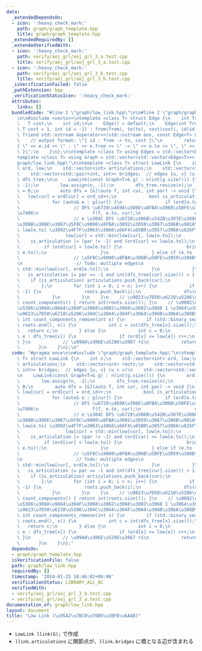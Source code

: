 ```yaml
---
data:
  _extendedDependsOn:
  - icon: ':heavy_check_mark:'
    path: graph/graph_template.hpp
    title: graph/graph_template.hpp
  _extendedRequiredBy: []
  _extendedVerifiedWith:
  - icon: ':heavy_check_mark:'
    path: verify/aoj_grl/aoj_grl_3_a.test.cpp
    title: verify/aoj_grl/aoj_grl_3_a.test.cpp
  - icon: ':heavy_check_mark:'
    path: verify/aoj_grl/aoj_grl_3_b.test.cpp
    title: verify/aoj_grl/aoj_grl_3_b.test.cpp
  _isVerificationFailed: false
  _pathExtension: hpp
  _verificationStatusIcon: ':heavy_check_mark:'
  attributes:
    links: []
  bundledCode: "#line 2 \"graph/low_link.hpp\"\n\n#line 2 \"graph/graph_template.hpp\"\
    \n\n#include <vector>\ntemplate <class T> struct Edge {\n    int from, to;\n \
    \   T cost;\n    int id;\n\n    Edge() = default;\n    Edge(int from, int to,\
    \ T cost = 1, int id = -1) : from(from), to(to), cost(cost), id(id) {}\n\n   \
    \ friend std::ostream &operator<<(std::ostream &os, const Edge<T> &e) {\n    \
    \    // output format: \"{ id : from -> to, cost }\"\n        return os << \"\
    { \" << e.id << \" : \" << e.from << \" -> \" << e.to << \", \" << e.cost << \"\
    \ }\";\n    }\n};\n\ntemplate <class T> using Edges = std::vector<Edge<T>>;\n\
    template <class T> using Graph = std::vector<std::vector<Edge<T>>>;\n#line 4 \"\
    graph/low_link.hpp\"\n\ntemplate <class T> struct LowLink {\n    int n;\n    std::vector<int>\
    \ ord, low;\n    std::vector<int> articulations;\n    std::vector<int> roots;\n\
    \    std::vector<std::pair<int, int>> bridges;  // edges {u, v} (u < v)\n    std::vector<std::vector<int>>\
    \ dfs_tree;\n\n    LowLink(const Graph<T>& g) : n(int(g.size())) {\n        ord.assign(n,\
    \ -1);\n        low.assign(n, -1);\n        dfs_tree.resize(n);\n        int ord_id\
    \ = 0;\n        auto dfs = [&](auto f, int cur, int par) -> void {\n         \
    \   low[cur] = ord[cur] = ord_id++;\n            bool is_articulation = false;\n\
    \            for (auto& e : g[cur]) {\n                if (ord[e.to] == -1) {\n\
    \                    // DFS \u6728\u4E0A\u306E\u8FBA\u306B\u5BFE\u3059\u308B\u51E6\
    \u7406\n                    f(f, e.to, cur);\n                    dfs_tree[cur].push_back(e.to);\n\
    \                    // e \u304C DFS \u6728\u306B\u542B\u307E\u308C\u3066\u3044\
    \u308B\u306E\u3067\u5F8C\u9000\u8FBA\u3092\u3059\u3067\u306B\u901A\u3063\u305F\
    \ low[e.to] \u3092\u4F7F\u3063\u3066\u66F4\u65B0\u3057\u3066\u826F\u3044\n   \
    \                 low[cur] = std::min(low[cur], low[e.to]);\n                \
    \    is_articulation |= (par != -1) and (ord[cur] <= low[e.to]);\n           \
    \         if (ord[cur] < low[e.to]) {\n                        bridges.emplace_back(std::minmax(cur,\
    \ e.to));\n                    }\n                } else if (e.to != par) {\n\
    \                    // \u5F8C\u9000\u8FBA\u306B\u5BFE\u3059\u308B\u51E6\u7406\
    \n                    // Todo: multiple edges\n                    low[cur] =\
    \ std::min(low[cur], ord[e.to]);\n                }\n            }\n         \
    \   is_articulation |= par == -1 and int(dfs_tree[cur].size()) > 1;\n        \
    \    if (is_articulation) articulations.push_back(cur);\n            return;\n\
    \        };\n        for (int i = 0; i < n; i++) {\n            if (ord[i] ==\
    \ -1) {\n                roots.push_back(i);\n                dfs(dfs, i, -1);\n\
    \            }\n        }\n    }\n    // \u9023\u7D50\u6210\u5206\u6570\n    int\
    \ count_components() { return int(roots.size()); }\n    // \u9802\u70B9 x \u3092\
    \u53D6\u308A\u9664\u304F\u3068\u3082\u3068\u3082\u3068 1 \u3064\u3060\u3063\u305F\
    \u9023\u7D50\u6210\u5206\u304C\u3044\u304F\u3064\u306B\u306A\u308B\u304B\n   \
    \ int count_components_remove(int x) {\n        if (std::binary_search(roots.begin(),\
    \ roots.end(), x)) {\n            int c = int(dfs_tree[x].size());\n         \
    \   return c;\n        } else {\n            int c = 0;\n            for (auto&\
    \ e : dfs_tree[x]) {\n                if (ord[x] <= low[e]) c++;\n           \
    \ }\n            // \u89AA\u306E\u5206\u3067 +1\n            return c + 1;\n \
    \       }\n    }\n};\n"
  code: "#pragma once\n\n#include \"graph/graph_template.hpp\"\n\ntemplate <class\
    \ T> struct LowLink {\n    int n;\n    std::vector<int> ord, low;\n    std::vector<int>\
    \ articulations;\n    std::vector<int> roots;\n    std::vector<std::pair<int,\
    \ int>> bridges;  // edges {u, v} (u < v)\n    std::vector<std::vector<int>> dfs_tree;\n\
    \n    LowLink(const Graph<T>& g) : n(int(g.size())) {\n        ord.assign(n, -1);\n\
    \        low.assign(n, -1);\n        dfs_tree.resize(n);\n        int ord_id =\
    \ 0;\n        auto dfs = [&](auto f, int cur, int par) -> void {\n           \
    \ low[cur] = ord[cur] = ord_id++;\n            bool is_articulation = false;\n\
    \            for (auto& e : g[cur]) {\n                if (ord[e.to] == -1) {\n\
    \                    // DFS \u6728\u4E0A\u306E\u8FBA\u306B\u5BFE\u3059\u308B\u51E6\
    \u7406\n                    f(f, e.to, cur);\n                    dfs_tree[cur].push_back(e.to);\n\
    \                    // e \u304C DFS \u6728\u306B\u542B\u307E\u308C\u3066\u3044\
    \u308B\u306E\u3067\u5F8C\u9000\u8FBA\u3092\u3059\u3067\u306B\u901A\u3063\u305F\
    \ low[e.to] \u3092\u4F7F\u3063\u3066\u66F4\u65B0\u3057\u3066\u826F\u3044\n   \
    \                 low[cur] = std::min(low[cur], low[e.to]);\n                \
    \    is_articulation |= (par != -1) and (ord[cur] <= low[e.to]);\n           \
    \         if (ord[cur] < low[e.to]) {\n                        bridges.emplace_back(std::minmax(cur,\
    \ e.to));\n                    }\n                } else if (e.to != par) {\n\
    \                    // \u5F8C\u9000\u8FBA\u306B\u5BFE\u3059\u308B\u51E6\u7406\
    \n                    // Todo: multiple edges\n                    low[cur] =\
    \ std::min(low[cur], ord[e.to]);\n                }\n            }\n         \
    \   is_articulation |= par == -1 and int(dfs_tree[cur].size()) > 1;\n        \
    \    if (is_articulation) articulations.push_back(cur);\n            return;\n\
    \        };\n        for (int i = 0; i < n; i++) {\n            if (ord[i] ==\
    \ -1) {\n                roots.push_back(i);\n                dfs(dfs, i, -1);\n\
    \            }\n        }\n    }\n    // \u9023\u7D50\u6210\u5206\u6570\n    int\
    \ count_components() { return int(roots.size()); }\n    // \u9802\u70B9 x \u3092\
    \u53D6\u308A\u9664\u304F\u3068\u3082\u3068\u3082\u3068 1 \u3064\u3060\u3063\u305F\
    \u9023\u7D50\u6210\u5206\u304C\u3044\u304F\u3064\u306B\u306A\u308B\u304B\n   \
    \ int count_components_remove(int x) {\n        if (std::binary_search(roots.begin(),\
    \ roots.end(), x)) {\n            int c = int(dfs_tree[x].size());\n         \
    \   return c;\n        } else {\n            int c = 0;\n            for (auto&\
    \ e : dfs_tree[x]) {\n                if (ord[x] <= low[e]) c++;\n           \
    \ }\n            // \u89AA\u306E\u5206\u3067 +1\n            return c + 1;\n \
    \       }\n    }\n};"
  dependsOn:
  - graph/graph_template.hpp
  isVerificationFile: false
  path: graph/low_link.hpp
  requiredBy: []
  timestamp: '2024-01-25 10:46:02+09:00'
  verificationStatus: LIBRARY_ALL_AC
  verifiedWith:
  - verify/aoj_grl/aoj_grl_3_b.test.cpp
  - verify/aoj_grl/aoj_grl_3_a.test.cpp
documentation_of: graph/low_link.hpp
layout: document
title: "Low Link (\u95A2\u7BC0\u70B9\u30FB\u6A4B)"
---
```


- `LowLink llink(G);` で作成
- `llink.articulations` に関節点が、`llink.bridges` に橋となる辺が含まれる
